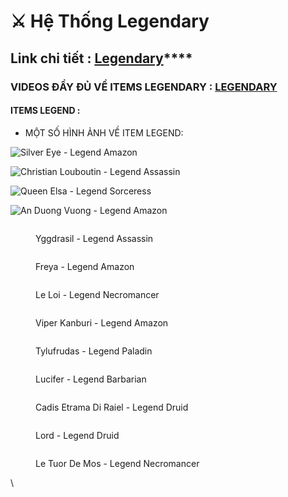 # ⚔ Hệ Thống Legendary

## Link chi tiết : [**Legendary**](https://tm.diablo2-vn.com/vat-pham/item-legend/)****

### VIDEOS ĐẦY ĐỦ VỀ ITEMS LEGENDARY : [**LEGENDARY**](https://www.youtube.com/watch?v=hJWlhsSzOws\&list=PLmVYp8nmQAAMie9\_03ZXeOjYj0ps80m-3\&index=1)

#### ITEMS LEGEND :&#x20;

* MỘT SỐ HÌNH ẢNH VỀ ITEM LEGEND:

![Silver Eye - Legend Amazon](https://i0.wp.com/tm.diablo2-vn.com/app/uploads/2022/10/cung.png?resize=723%2C900\&ssl=1)

![Christian Louboutin - Legend Assassin](https://i1.wp.com/tm.diablo2-vn.com/app/uploads/2022/10/photo\_2022-10-08\_01-06-07.jpg?resize=800%2C600\&ssl=1)

![Queen Elsa - Legend Sorceress](https://i1.wp.com/tm.diablo2-vn.com/app/uploads/2022/10/photo\_2022-10-08\_01-06-09.jpg?resize=800%2C600\&ssl=1)

![An Duong Vuong - Legend Amazon](https://i0.wp.com/tm.diablo2-vn.com/app/uploads/2022/10/photo\_2022-10-08\_01-06-05.jpg?resize=800%2C600\&ssl=1)

<figure><img src="https://i0.wp.com/tm.diablo2-vn.com/app/uploads/2022/10/photo_2022-10-08_01-02-27.jpg?resize=800%2C600&#x26;ssl=1" alt=""><figcaption><p>Yggdrasil - Legend Assassin</p></figcaption></figure>

<figure><img src="https://i2.wp.com/tm.diablo2-vn.com/app/uploads/2022/10/photo_2022-10-08_01-02-30.jpg?resize=800%2C600&#x26;ssl=1" alt=""><figcaption><p>Freya - Legend Amazon</p></figcaption></figure>

<figure><img src="https://i1.wp.com/tm.diablo2-vn.com/app/uploads/2022/10/photo_2022-10-08_01-02-33.jpg?resize=800%2C600&#x26;ssl=1" alt=""><figcaption><p>Le Loi - Legend Necromancer</p></figcaption></figure>

<figure><img src="https://i2.wp.com/tm.diablo2-vn.com/app/uploads/2022/10/photo_2022-10-08_01-02-36.jpg?resize=800%2C600&#x26;ssl=1" alt=""><figcaption><p>Viper Kanburi - Legend Amazon</p></figcaption></figure>

<figure><img src="https://i2.wp.com/tm.diablo2-vn.com/app/uploads/2022/10/photo_2022-10-08_01-02-40.jpg?resize=800%2C600&#x26;ssl=1" alt=""><figcaption><p>Tylufrudas - Legend Paladin</p></figcaption></figure>

<figure><img src="https://i0.wp.com/tm.diablo2-vn.com/app/uploads/2022/10/photo_2022-10-08_01-02-43.jpg?resize=800%2C600&#x26;ssl=1" alt=""><figcaption><p>Lucifer - Legend Barbarian</p></figcaption></figure>

<figure><img src="https://i2.wp.com/tm.diablo2-vn.com/app/uploads/2022/10/photo_2022-10-08_01-02-47.jpg?resize=800%2C600&#x26;ssl=1" alt=""><figcaption><p>Cadis Etrama Di Raiel - Legend Druid</p></figcaption></figure>

<figure><img src="https://i0.wp.com/tm.diablo2-vn.com/app/uploads/2022/10/photo_2022-10-08_01-03-11.jpg?resize=800%2C600&#x26;ssl=1" alt=""><figcaption><p>Lord - Legend Druid</p></figcaption></figure>

<figure><img src="https://i1.wp.com/tm.diablo2-vn.com/app/uploads/2022/10/photo_2022-10-08_01-03-15.jpg?resize=800%2C600&#x26;ssl=1" alt=""><figcaption><p>Le Tuor De Mos - Legend Necromancer</p></figcaption></figure>

\

